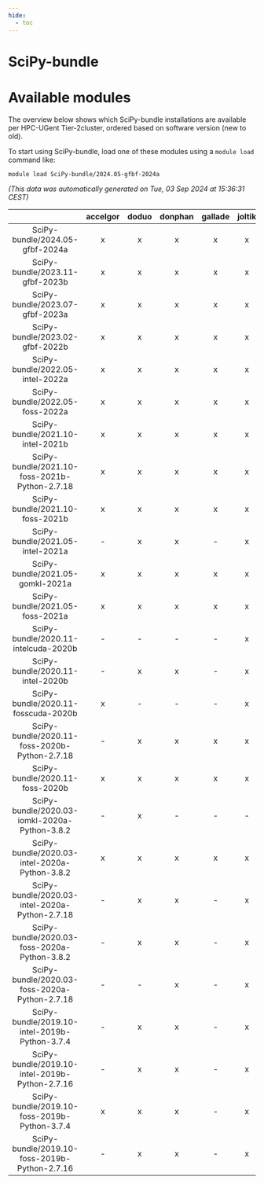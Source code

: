 ```yaml
---
hide:
  - toc
---
```


SciPy-bundle
============

# Available modules


The overview below shows which SciPy-bundle installations are available per HPC-UGent Tier-2cluster, ordered based on software version (new to old).

To start using SciPy-bundle, load one of these modules using a `module load` command like:

```shell
module load SciPy-bundle/2024.05-gfbf-2024a
```

*(This data was automatically generated on Tue, 03 Sep 2024 at 15:36:31 CEST)*  

| |accelgor|doduo|donphan|gallade|joltik|shinx|skitty|
| :---: | :---: | :---: | :---: | :---: | :---: | :---: | :---: |
|SciPy-bundle/2024.05-gfbf-2024a|x|x|x|x|x|x|x|
|SciPy-bundle/2023.11-gfbf-2023b|x|x|x|x|x|x|x|
|SciPy-bundle/2023.07-gfbf-2023a|x|x|x|x|x|x|x|
|SciPy-bundle/2023.02-gfbf-2022b|x|x|x|x|x|-|x|
|SciPy-bundle/2022.05-intel-2022a|x|x|x|x|x|-|x|
|SciPy-bundle/2022.05-foss-2022a|x|x|x|x|x|x|x|
|SciPy-bundle/2021.10-intel-2021b|x|x|x|x|x|-|x|
|SciPy-bundle/2021.10-foss-2021b-Python-2.7.18|x|x|x|x|x|-|x|
|SciPy-bundle/2021.10-foss-2021b|x|x|x|x|x|-|x|
|SciPy-bundle/2021.05-intel-2021a|-|x|x|-|x|-|x|
|SciPy-bundle/2021.05-gomkl-2021a|x|x|x|x|x|-|x|
|SciPy-bundle/2021.05-foss-2021a|x|x|x|x|x|-|x|
|SciPy-bundle/2020.11-intelcuda-2020b|-|-|-|-|x|-|-|
|SciPy-bundle/2020.11-intel-2020b|-|x|x|-|x|-|x|
|SciPy-bundle/2020.11-fosscuda-2020b|x|-|-|-|x|-|-|
|SciPy-bundle/2020.11-foss-2020b-Python-2.7.18|-|x|x|x|x|-|x|
|SciPy-bundle/2020.11-foss-2020b|x|x|x|x|x|-|x|
|SciPy-bundle/2020.03-iomkl-2020a-Python-3.8.2|-|x|-|-|-|-|-|
|SciPy-bundle/2020.03-intel-2020a-Python-3.8.2|x|x|x|x|x|-|x|
|SciPy-bundle/2020.03-intel-2020a-Python-2.7.18|-|x|x|-|x|-|x|
|SciPy-bundle/2020.03-foss-2020a-Python-3.8.2|-|x|x|-|x|-|x|
|SciPy-bundle/2020.03-foss-2020a-Python-2.7.18|-|-|x|-|x|-|x|
|SciPy-bundle/2019.10-intel-2019b-Python-3.7.4|-|x|x|-|x|-|x|
|SciPy-bundle/2019.10-intel-2019b-Python-2.7.16|-|x|x|-|x|-|x|
|SciPy-bundle/2019.10-foss-2019b-Python-3.7.4|x|x|x|-|x|-|x|
|SciPy-bundle/2019.10-foss-2019b-Python-2.7.16|-|x|x|-|x|-|x|
